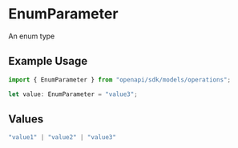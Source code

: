 # EnumParameter

An enum type

## Example Usage

```typescript
import { EnumParameter } from "openapi/sdk/models/operations";

let value: EnumParameter = "value3";
```

## Values

```typescript
"value1" | "value2" | "value3"
```